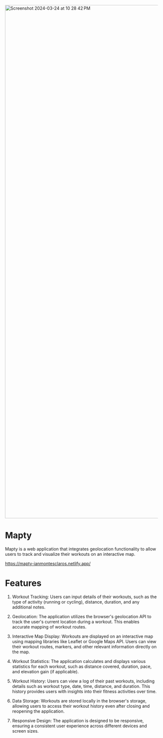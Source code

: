 <img width="1686" alt="Screenshot 2024-03-24 at 10 28 42 PM" src="https://github.com/ianMontesclaros/mapty/assets/122757362/1be4ddd6-14e0-488e-834a-7c4173417e0f">

# Mapty

Mapty is a web application that integrates geolocation functionality to allow users to track and visualize their workouts on an interactive map.

https://mapty-ianmontesclaros.netlify.app/

# Features

1. Workout Tracking: Users can input details of their workouts, such as the type of activity (running or cycling), distance, duration, and any additional notes.

2. Geolocation: The application utilizes the browser's geolocation API to track the user's current location during a workout. This enables accurate mapping of workout routes.

3. Interactive Map Display: Workouts are displayed on an interactive map using mapping libraries like Leaflet or Google Maps API. Users can view their workout routes, markers, and other relevant information directly on the map.

4. Workout Statistics: The application calculates and displays various statistics for each workout, such as distance covered, duration, pace, and elevation gain (if applicable).

5. Workout History: Users can view a log of their past workouts, including details such as workout type, date, time, distance, and duration. This history provides users with insights into their fitness activities over time.

6. Data Storage: Workouts are stored locally in the browser's storage, allowing users to access their workout history even after closing and reopening the application.

7. Responsive Design: The application is designed to be responsive, ensuring a consistent user experience across different devices and screen sizes.
